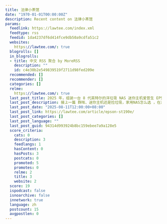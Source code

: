 ```yaml
---
title: 法律小茶馆
date: "1970-01-01T00:00:00Z"
description: Recent content on 法律小茶馆
params:
  feedlink: https://lawtee.com/index.xml
  feedtype: rss
  feedid: 1da4237df6d414fce9db50a9cdfa51c2
  websites:
    https://lawtee.com/: true
  blogrolls: []
  in_blogrolls:
  - title: 中文 RSS 聚合 by MoreRSS
    description: ""
    id: c4e30b2e549839519f2711d98fed209e
  recommended: []
  recommender: []
  categories: []
  relme:
    https://lawtee.com/: true
  last_post_title: 2025 年，组装一台 8 代英特尔的洋垃圾 NAS 迷你主机爱普生 EPSON ST190E
  last_post_description: 接上一篇 群晖、迷你主机还是捡垃圾，家用NAS怎么选 ，在决定采用爱普生 ST190E 作为 NAS 主机之后，我便开始查找配件，进行组装。本文是我组装这台
  last_post_date: "2025-08-11T12:00:00+08:00"
  last_post_link: https://lawtee.com/article/epson-st190e/
  last_post_categories: []
  last_post_language: ""
  last_post_guid: 94314d993924b8bc159ebee7a9a128e5
  score_criteria:
    cats: 0
    description: 3
    feedlangs: 1
    hasContent: 0
    hasPosts: 3
    postcats: 0
    promoted: 5
    promotes: 0
    relme: 2
    title: 3
    website: 2
  score: 19
  ispodcast: false
  isnoarchive: false
  innetwork: true
  language: zh
  postcount: 15
  avgpostlen: 0
---
```

